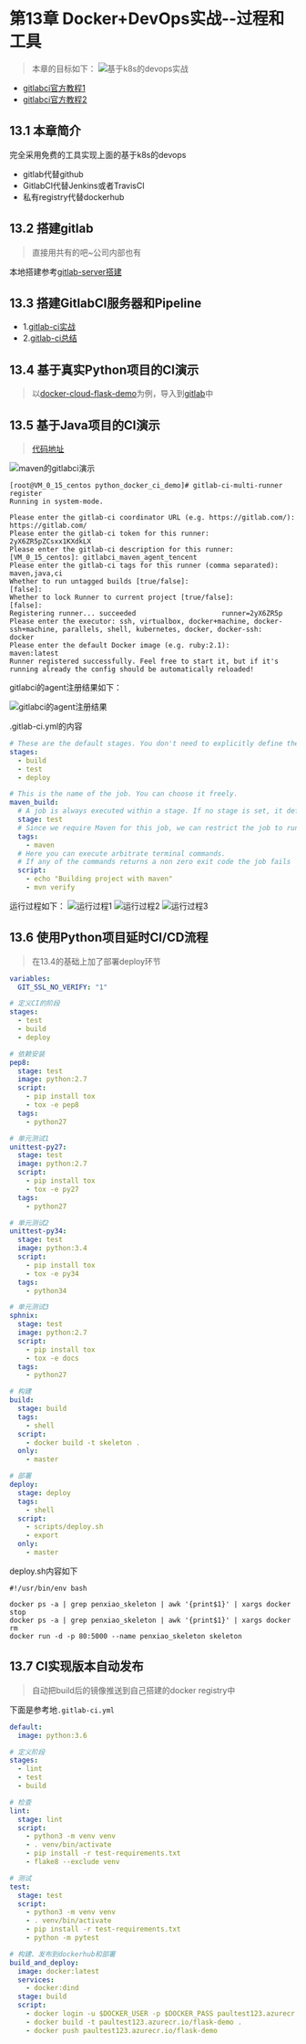 # 第13章 Docker+DevOps实战--过程和工具
> 本章的目标如下：
![基于k8s的devops实战](images/基于k8s的devops实战.png)

+ [gitlabci官方教程1](https://gitlab.com/help/ci/README.md)
+ [gitlabci官方教程2](https://gitlab.com/help/ci/quick_start/README)

## 13.1 本章简介
完全采用免费的工具实现上面的基于k8s的devops
+ gitlab代替github
+ GitlabCI代替Jenkins或者TravisCI
+ 私有registry代替dockerhub

## 13.2 搭建gitlab
> 直接用共有的吧~公司内部也有

本地搭建参考[gitlab-server搭建](环境搭建脚本/labs/gitlab-server.md)

## 13.3 搭建GitlabCI服务器和Pipeline

+ 1.[gitlab-ci实战](环境搭建脚本/labs/gitlab-ci.md)
+ 2.[gitlab-ci总结](GitLabCI介绍.md)

## 13.4 基于真实Python项目的CI演示
> 以[docker-cloud-flask-demo](https://github.com/imooc-course/docker-cloud-flask-demo.git)为例，导入到[gitlab](https://gitlab.com/liangshanguang/docker-cloud-flask-demo)中

## 13.5 基于Java项目的CI演示
> [代码地址](https://gitlab.com/liangshanguang/gitlabci-maven)

![maven的gitlabci演示](images/maven的gitlabci演示.png)

```shell
[root@VM_0_15_centos python_docker_ci_demo]# gitlab-ci-multi-runner register
Running in system-mode.

Please enter the gitlab-ci coordinator URL (e.g. https://gitlab.com/):
https://gitlab.com/
Please enter the gitlab-ci token for this runner:
2yX6ZR5pZCsxx1KXdkLX
Please enter the gitlab-ci description for this runner:
[VM_0_15_centos]: gitlabci_maven_agent_tencent
Please enter the gitlab-ci tags for this runner (comma separated):
maven,java,ci
Whether to run untagged builds [true/false]:
[false]:
Whether to lock Runner to current project [true/false]:
[false]:
Registering runner... succeeded                     runner=2yX6ZR5p
Please enter the executor: ssh, virtualbox, docker+machine, docker-ssh+machine, parallels, shell, kubernetes, docker, docker-ssh:
docker
Please enter the default Docker image (e.g. ruby:2.1):
maven:latest
Runner registered successfully. Feel free to start it, but if it's running already the config should be automatically reloaded!
```

gitlabci的agent注册结果如下：

![gitlabci的agent注册结果](images/gitlabci的agent注册结果.png)


.gitlab-ci.yml的内容

```yml
# These are the default stages. You don't need to explicitly define them. But you could define any stages you need.
stages:
  - build
  - test
  - deploy

# This is the name of the job. You can choose it freely.
maven_build:
  # A job is always executed within a stage. If no stage is set, it defaults to 'test'
  stage: test
  # Since we require Maven for this job, we can restrict the job to runners with a certain tag. Of course, we need to configure a runner with the tag maven with a maven installation
  tags:
    - maven
  # Here you can execute arbitrate terminal commands.
  # If any of the commands returns a non zero exit code the job fails
  script:
    - echo "Building project with maven"
    - mvn verify
```

运行过程如下：
![运行过程1](images/运行过程1.png)
![运行过程2](images/运行过程2.png)
![运行过程3](images/运行过程3.png)

## 13.6 使用Python项目延时CI/CD流程
> 在13.4的基础上加了部署deploy环节

```yml
variables:
  GIT_SSL_NO_VERIFY: "1"

# 定义CI的阶段
stages:
  - test
  - build
  - deploy

# 依赖安装
pep8:
  stage: test
  image: python:2.7
  script:
    - pip install tox
    - tox -e pep8
  tags:
    - python27

# 单元测试1
unittest-py27:
  stage: test
  image: python:2.7
  script:
    - pip install tox
    - tox -e py27
  tags:
    - python27

# 单元测试2
unittest-py34:
  stage: test
  image: python:3.4
  script:
    - pip install tox
    - tox -e py34
  tags:
    - python34

# 单元测试3
sphnix:
  stage: test
  image: python:2.7
  script:
    - pip install tox
    - tox -e docs
  tags:
    - python27

# 构建
build:
  stage: build
  tags:
    - shell
  script:
    - docker build -t skeleton .
  only:
    - master

# 部署
deploy:
  stage: deploy
  tags:
    - shell
  script:
    - scripts/deploy.sh
    - export
  only:
    - master
```

deploy.sh内容如下

```shell
#!/usr/bin/env bash

docker ps -a | grep penxiao_skeleton | awk '{print$1}' | xargs docker stop
docker ps -a | grep penxiao_skeleton | awk '{print$1}' | xargs docker rm
docker run -d -p 80:5000 --name penxiao_skeleton skeleton
```

## 13.7 CI实现版本自动发布
> 自动把build后的镜像推送到自己搭建的docker registry中

下面是参考地`.gitlab-ci.yml`

```yml
default:
  image: python:3.6

# 定义阶段
stages:
  - lint
  - test
  - build

# 检查
lint:
  stage: lint
  script:
    - python3 -m venv venv
    - . venv/bin/activate
    - pip install -r test-requirements.txt
    - flake8 --exclude venv

# 测试
test:
  stage: test
  script:
    - python3 -m venv venv
    - . venv/bin/activate
    - pip install -r test-requirements.txt
    - python -m pytest

# 构建、发布到dockerhub和部署
build_and_deploy:
  image: docker:latest
  services:
    - docker:dind
  stage: build
  script:
    - docker login -u $DOCKER_USER -p $DOCKER_PASS paultest123.azurecr.io
    - docker build -t paultest123.azurecr.io/flask-demo .
    - docker push paultest123.azurecr.io/flask-demo
```